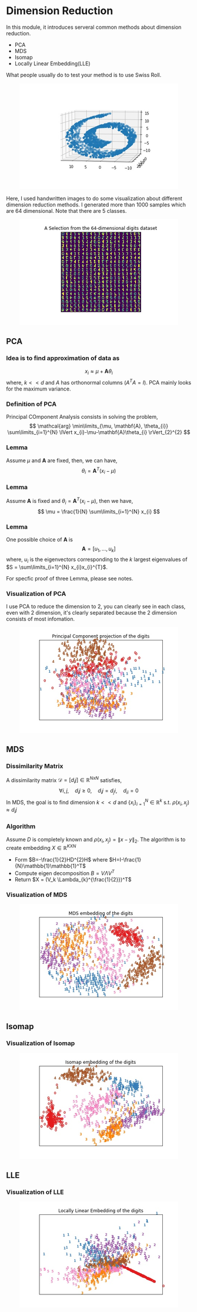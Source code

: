 # Dimension Reduction
In this module, it introduces serveral common methods about dimension reduction.
* PCA
* MDS
* Isomap
* Locally Linear Embedding(LLE)

What people usually do to test your method is to use Swiss Roll.
<div align=center><img src =https://github.com/masqueraderx/Statistical-Machine-Learning/blob/main/Dimension%20Reduction/Swiss_Roll.jpg /></div>

Here, I used handwritten images to do some visualization about different dimension reduction methods. I generated more than 1000 samples which are 64 dimensional. Note that there are 5 classes.
<div align=center><img src =https://github.com/masqueraderx/Statistical-Machine-Learning/blob/main/Dimension%20Reduction/digits.jpg /></div>


## PCA
### Idea is to find approximation of data as
$$
x_{i} \approx \mu + \mathbf{A}\theta_{i}
$$
where, $k<<d$ and $A$ has orthonormal columns ($A^TA = I$). PCA mainly looks for the maximum variance.

### Definition of PCA
Principal COmponent Analysis consists in solving the problem,
$$
\mathcal{arg} \min\limits_{\mu, \mathbf{A}, \theta_{i}} \sum\limits_{i=1}^{N} \lVert x_{i}-\mu-\mathbf{A}\theta_{i} \rVert_{2}^{2}
$$

### Lemma
Assume $\mu$ and $\mathbf{A}$ are fixed, then, we can have,
$$
\theta_{i} = \mathbf{A}^T (x_{i} - \mu)
$$

### Lemma
Assume $\mathbf{A}$ is fixed and $\theta_{i} = \mathbf{A}^{T}(x_{i}-\mu)$, then we have,
$$
\mu = \frac{1}{N} \sum\limits_{i=1}^{N} x_{i}
$$

### Lemma
One possible choice of $\mathbf{A}$ is 
$$
\mathbf{A} = [u_{1},\ldots, u_{k}]
$$
where, $u_{i}$ is the eigenvectors corresponding to the $k$ largest eigenvalues of $S = \sum\limits_{i=1}^{N} x_{i}x_{i}^{T}$.

For specfic proof of three Lemma, please see notes.

### Visualization of PCA

I use PCA to reduce the dimension to 2, you can clearly see in each class, even with 2 dimension, it's clearly separated because
the 2 dimension consists of most infomation.
<div align=center><img src =https://github.com/masqueraderx/Statistical-Machine-Learning/blob/main/Dimension%20Reduction/PCA.jpg /></div>


## MDS
### Dissimilarity Matrix
A dissimilarity matrix $\mathcal{D}=[d_ij] \in \mathbb{R}^{NxN}$ satisfies,
$$
\forall i,j, \quad d_ij \geq 0, \quad d_ij = d_ji, \quad d_{ii} = 0
$$
In MDS, the goal is to find dimension $k << d$ and $\left\lbrace x_{i} \right\rbrace_{i=1}^{N} \in \mathbb{R}^{k}$ s.t. $\rho(x_i, x_j) \approx d_ij$

### Algorithm
Assume $D$ is completely known and  $\rho(x_i, x_j) = \lVert x-y \rVert_{2}$. The algorithm is to create embedding $X \in \mathbb{R}^{KXN}$
* Form $B=-\frac{1}{2}HD^{2}H$ where $H=I-\frac{1}{N}\mathbb{1}\mathbb{1}^T$
* Compute eigen decomposition $B=V \Lambda V^T$
* Return $X = (V_k \Lambda_{k}^{\frac{1}{2}})^T$

### Visualization of MDS
<div align=center><img src =https://github.com/masqueraderx/Statistical-Machine-Learning/blob/main/Dimension%20Reduction/mds.jpg /></div>

## Isomap
### Visualization of Isomap
<div align=center><img src =https://github.com/masqueraderx/Statistical-Machine-Learning/blob/main/Dimension%20Reduction/Isomap.jpg /></div>

## LLE
### Visualization of LLE
<div align=center><img src =https://github.com/masqueraderx/Statistical-Machine-Learning/blob/main/Dimension%20Reduction/lle.jpg /></div>
